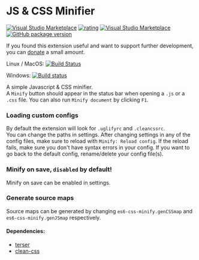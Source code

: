 # JS & CSS Minifier

[![Visual Studio Marketplace](https://vsmarketplacebadge.apphb.com/installs-short/olback.es6-css-minify.svg)](https://marketplace.visualstudio.com/items?itemName=olback.es6-css-minify)
[![rating](https://vsmarketplacebadge.apphb.com/rating-star/olback.es6-css-minify.svg)](https://marketplace.visualstudio.com/items?itemName=olback.es6-css-minify)
[![Visual Studio Marketplace](https://vsmarketplacebadge.apphb.com/version/olback.es6-css-minify.svg)](https://marketplace.visualstudio.com/items?itemName=olback.es6-css-minify)
[![GitHub package version](https://img.shields.io/github/package-json/v/olback/es6-css-minify/2.0.svg?style=flat&logo=github&label=Github%20(This%20branch))](https://github.com/olback/es6-css-minify/tree/2.0)

If you found this extension useful and want to support further development, you can [donate](https://www.paypal.me/olback) a small amount.

Linux / MacOS: [![Build Status](https://travis-ci.com/olback/es6-css-minify.svg?branch=2.0)](https://travis-ci.com/olback/es6-css-minify)

Windows: [![Build status](https://ci.appveyor.com/api/projects/status/9xa8j6tq3vstixj2?svg=true)](https://ci.appveyor.com/project/olback/es6-css-minify)

A simple Javascript & CSS minifier.  
A `Minify` button should appear in the status bar when opening a `.js` or a `.css` file. You can also run `Minify document` by clicking `F1`.

### Loading custom configs
By default the extension will look for `.uglifyrc` and `.cleancssrc`.  
You can change the paths in settings. After changing settings in any of the config files, make sure to reload with `Minify: Reload config`. If the reload fails, make sure you don't have syntax errors in your config. If you want to go back to the default config, rename/delete your config file(s).

### Minify on save, `disabled` by default!
Minify on save can be enabled in settings.  

### Generate source maps
Source maps can be generated by changing `es6-css-minify.genCSSmap` and `es6-css-minify.genJSmap` respectively.

#### Dependencies:
* [terser](https://www.npmjs.com/package/terser)
* [clean-css](https://www.npmjs.com/package/clean-css)
